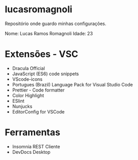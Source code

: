 # lucasromagnoli

Repositório onde guardo minhas configurações.

Nome: Lucas Ramos Romagnoli
Idade: 23

# Extensões - VSC

- Dracula Official
- JavaScript (ES6) code snippets
- VScode-icons
- Portugues (Brazil) Language Pack for Visual Studio Code
- Prettier - Code formatter
- Color Highlight
- ESlint
- Nunjucks
- EditorConfig for VSCode

# Ferramentas

- Insomnia REST Cliente
- DevDocs Desktop
